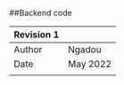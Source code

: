 ##Backend code 


| Revision 1  | |
|---|---|
| Author  |  Ngadou |
|  Date | May 2022  |
|   |   | 
